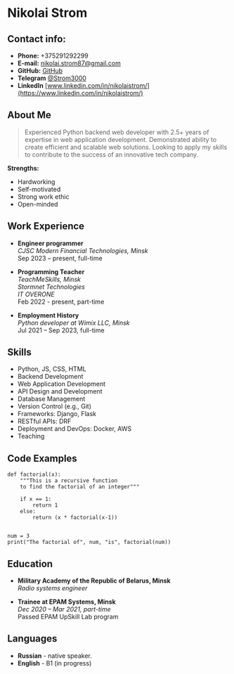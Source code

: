 # Nikolai Strom

## Contact info:

* **Phone:** +375291292299
* **E-mail:** [nikolai.strom87@gmail.com](nikolai.strom87@gmail.com)
* **GitHub:** [GitHub](https://github.com/Kollaider)
* **Telegram** [@Strom3000](https://t.me/Strom3000)
* **LinkedIn** [www.linkedin.com/in/nikolaistrom/](https://www.linkedin.com/in/nikolaistrom/)

## About Me
> Experienced Python backend web developer with 2.5+ years of expertise in web application development. Demonstrated ability to create efficient and scalable web solutions. Looking to apply my skills to contribute to the success of an innovative tech company.

**Strengths:**
* Hardworking
* Self-motivated
* Strong work ethic
* Open-minded


## Work Experience

* **Engineer programmer**  
*CJSC Modern Financial Technologies, Minsk*  
Sep 2023 – present, full-time

* **Programming Teacher**  
*TeachMeSkills, Minsk  
Stormnet Technologies  
IT OVERONE*  
Feb 2022 - present, part-time

* **Employment History**  
*Python developer at Wimix LLC, Minsk*  
Jul 2021 – Sep 2023, full-time


## Skills
* Python, JS, CSS, HTML
* Backend Development
* Web Application Development
* API Design and Development
* Database Management
* Version Control (e.g., Git)
* Frameworks: Django, Flask
* RESTful APIs: DRF
* Deployment and DevOps: Docker, AWS
* Teaching

## Code Examples

```
def factorial(x):
    """This is a recursive function
    to find the factorial of an integer"""

    if x == 1:
        return 1
    else:
        return (x * factorial(x-1))


num = 3
print("The factorial of", num, "is", factorial(num))
```

## Education

* **Military Academy of the Republic of Belarus, Minsk**  
*Radio systems engineer*

* **Trainee at EPAM Systems, Minsk**  
*Dec 2020 – Mar 2021, part-time*  
Passed EPAM UpSkill Lab program


## Languages

* **Russian** - native speaker.
* **English** - B1 (in progress)